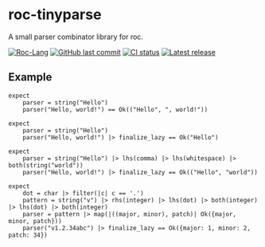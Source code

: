 # roc-tinyparse
A small parser combinator library for roc.

[![Roc-Lang][roc_badge]][roc_link]
[![GitHub last commit][last_commit_badge]][last_commit_link]
[![CI status][ci_status_badge]][ci_status_link]
[![Latest release][version_badge]][version_link]


## Example
```roc
expect 
    parser = string("Hello")
    parser("Hello, world!") == Ok(("Hello", ", world!"))

expect
    parser = string("Hello")
    parser("Hello, world!") |> finalize_lazy == Ok("Hello")

expect
    parser = string("Hello") |> lhs(comma) |> lhs(whitespace) |> both(string("world")) 
    parser("Hello, world!") |> finalize_lazy == Ok(("Hello", "world"))

expect
    dot = char |> filter(|c| c == '.')
    pattern = string("v") |> rhs(integer) |> lhs(dot) |> both(integer) |> lhs(dot) |> both(integer)
    parser = pattern |> map(|((major, minor), patch)| Ok({major, minor, patch}))
    parser("v1.2.34abc") |> finalize_lazy == Ok({major: 1, minor: 2, patch: 34})
```


<!-- LINKS -->
[roc_badge]: https://img.shields.io/endpoint?url=https%3A%2F%2Fpastebin.com%2Fraw%2FcFzuCCd7
[roc_link]: https://github.com/roc-lang/roc
[ci_status_badge]: https://img.shields.io/github/actions/workflow/status/imclerran/roc-tinyparse/ci.yaml?logo=github&logoColor=lightgrey
[ci_status_link]: https://github.com/imclerran/roc-tinyparse/actions/workflows/ci.yaml
[last_commit_badge]: https://img.shields.io/github/last-commit/imclerran/roc-tinyparse?logo=git&logoColor=lightgrey
[last_commit_link]: https://github.com/imclerran/roc-tinyparse/commits/main/
[version_badge]: https://img.shields.io/github/v/release/imclerran/roc-tinyparse
[version_link]: https://github.com/imclerran/roc-tinyparse/releases/latest
